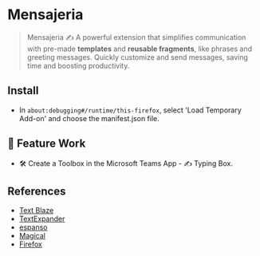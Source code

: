 # Mensajeria

> Mensajeria ✍️ A powerful extension that simplifies communication with pre-made **templates** and **reusable fragments**, like phrases and greeting messages. Quickly customize and send messages, saving time and boosting productivity.

## Install

- In `about:debugging#/runtime/this-firefox`, select 'Load Temporary Add-on' and choose the manifest.json file.

## 🚀 Feature Work

- 🛠️ Create a Toolbox in the Microsoft Teams App - ✍️ Typing Box.

## References

- [Text Blaze](https://blaze.today/)
- [TextExpander](https://textexpander.com/)
- [espanso](https://espanso.org/)
- [Magical](https://chromewebstore.google.com/detail/magical-ai-agent-for-auto/iibninhmiggehlcdolcilmhacighjamp?pli=1)
- [Firefox](https://righteous-guardian-68f.notion.site/Firefox-f0afde849bea4fbd8e36db798a058418?pvs=4)
